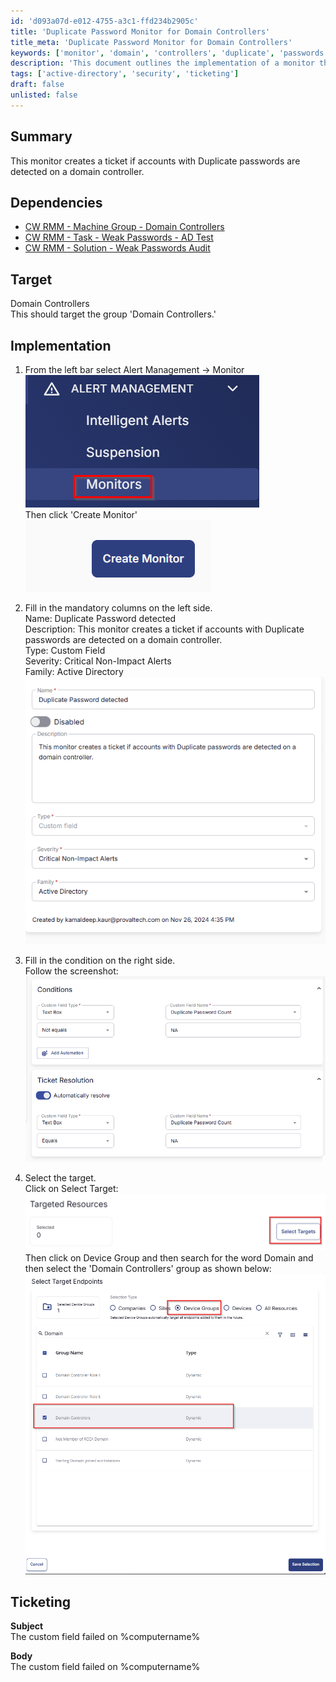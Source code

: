 ```yaml
---
id: 'd093a07d-e012-4755-a3c1-ffd234b2905c'
title: 'Duplicate Password Monitor for Domain Controllers'
title_meta: 'Duplicate Password Monitor for Domain Controllers'
keywords: ['monitor', 'domain', 'controllers', 'duplicate', 'passwords', 'ticket']
description: 'This document outlines the implementation of a monitor that creates a ticket when duplicate passwords are detected on a domain controller. It includes dependencies, target specifications, and step-by-step implementation instructions.'
tags: ['active-directory', 'security', 'ticketing']
draft: false
unlisted: false
---
```

## Summary

This monitor creates a ticket if accounts with Duplicate passwords are detected on a domain controller.

## Dependencies

- [CW RMM - Machine Group - Domain Controllers](<../groups/Domain Controllers.md>)
- [CW RMM - Task - Weak Passwords - AD Test](https://proval.itglue.com/DOC-5078775-17546396)
- [CW RMM - Solution - Weak Passwords Audit](<../../solutions/Weak Passwords Audit.md>)

## Target

Domain Controllers  
This should target the group 'Domain Controllers.'

## Implementation

1. From the left bar select Alert Management -> Monitor  
   ![Step 1 Image](../../../static/img/Duplicate-Password-detected/image_1.png)  
   Then click 'Create Monitor'  
   ![Step 1 Image](../../../static/img/Duplicate-Password-detected/image_2.png)  

2. Fill in the mandatory columns on the left side.  
   Name: Duplicate Password detected  
   Description: This monitor creates a ticket if accounts with Duplicate passwords are detected on a domain controller.  
   Type: Custom Field  
   Severity: Critical Non-Impact Alerts  
   Family: Active Directory  
   ![Step 2 Image](../../../static/img/Duplicate-Password-detected/image_3.png)  

3. Fill in the condition on the right side.  
   Follow the screenshot:  
   ![Step 3 Image](../../../static/img/Duplicate-Password-detected/image_4.png)  

4. Select the target.  
   Click on Select Target:  
   ![Step 4 Image](../../../static/img/Duplicate-Password-detected/image_5.png)  
   Then click on Device Group and then search for the word Domain and then select the 'Domain Controllers' group as shown below:  
   ![Step 4 Image](../../../static/img/Duplicate-Password-detected/image_6.png)  

## Ticketing

**Subject**  
The custom field failed on %computername%

**Body**  
The custom field failed on %computername%












